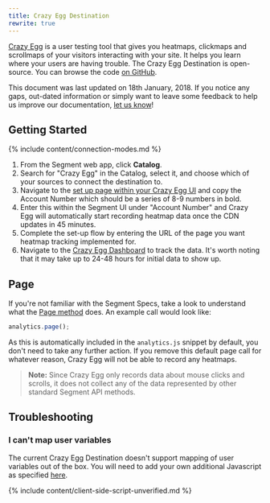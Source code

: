 ```yaml
---
title: Crazy Egg Destination
rewrite: true
---
```


[Crazy Egg](https://www.crazyegg.com/) is a user testing tool that gives you heatmaps, clickmaps and scrollmaps of your visitors interacting with your site. It helps you learn where your users are having trouble. The Crazy Egg Destination is open-source. You can browse the code [on GitHub](https://github.com/segment-integrations/analytics.js-integration-crazy-egg).

This document was last updated on 18th January, 2018. If you notice any gaps, out-dated information or simply want to leave some feedback to help us improve our documentation, [let us know](https://segment.com/help/contact)!


## Getting Started

{% include content/connection-modes.md %}

1. From the Segment web app, click **Catalog**.
2. Search for "Crazy Egg" in the Catalog, select it, and choose which of your sources to connect the destination to.
3. Navigate to the [set up page within your Crazy Egg UI](https://app.crazyegg.com/v2/install/manually) and copy the Account Number which should be a series of 8-9 numbers in bold.
4. Enter this within the Segment UI under "Account Number" and Crazy Egg will automatically start recording heatmap data once the CDN updates in 45 minutes.
5. Complete the set-up flow by entering the URL of the page you want heatmap tracking implemented for.
6. Navigate to the [Crazy Egg Dashboard](https://app.crazyegg.com/v2/dashboard) to track the data. It's worth noting that it may take up to 24-48 hours for initial data to show up.

## Page
If you're not familiar with the Segment Specs, take a look to understand what the [Page method](https://segment.com/docs/connections/spec/page/) does. An example call would look like:
```javascript
analytics.page();
```
As this is automatically included in the `analytics.js` snippet by default, you don't need to take any further action. If you remove this default page call for whatever reason, Crazy Egg will not be able to record any heatmaps.

> **Note:** Since Crazy Egg only records data about mouse clicks and scrolls, it does not collect any of the data represented by other standard Segment API methods.

## Troubleshooting

### I can't map user variables
The current Crazy Egg Destination doesn't support mapping of user variables out of the box. You will need to add your own additional Javascript as specified [here](https://help.crazyegg.com/articles/61-user-variables).

{% include content/client-side-script-unverified.md %}
